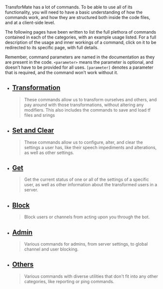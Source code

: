 TransforMate has a lot of commands. To be able to use all of its functionality,
you will need to have a basic understanding of how the commands work, and how they
are structured both inside the code files, and at a client-side level.

The following pages have been written to list the full plethora of commands contained
in each of the categories, with an example usage listed. For a full description of
the usage and inner workings of a command, click on it to be redirected to its
specific page, with full details.

Remember, command parameters are named in the documentation as they are present in
the code. `<parameter>` means the parameter is optional, and doesn't have to be
provided for all uses. `[parameter]` denotes a parameter that is required, and the
command won't work without it.

- ## [Transformation](transformation/index.md)
  > These commands allow us to transform ourselves and others, and pay around with
    those transformations, without altering any modifiers. This also includes the
    commands to save and load tf files and srings

- ## [Set and Clear](set_and_clear/index.md)
  > These commands allow us to configure, alter, and clear the settings a user has,
    like their speech impediments and alterations, as well as other settings.

- ## [Get](get/index.md)
  > Get the current status of one or all of the settings of a specific user, as
    well as other information about the transformed users in a server.

- ## [Block](block/index.md)
  > Block users or channels from acting upon you through the bot.

- ## [Admin](admin/index.md)
  > Various commands for admins, from server settings, to global channel and user
    blocking.

- ## [Others](others/index.md)
  > Various commands with diverse utilities that don't fit into any other categories,
    like reporting or ping commands.